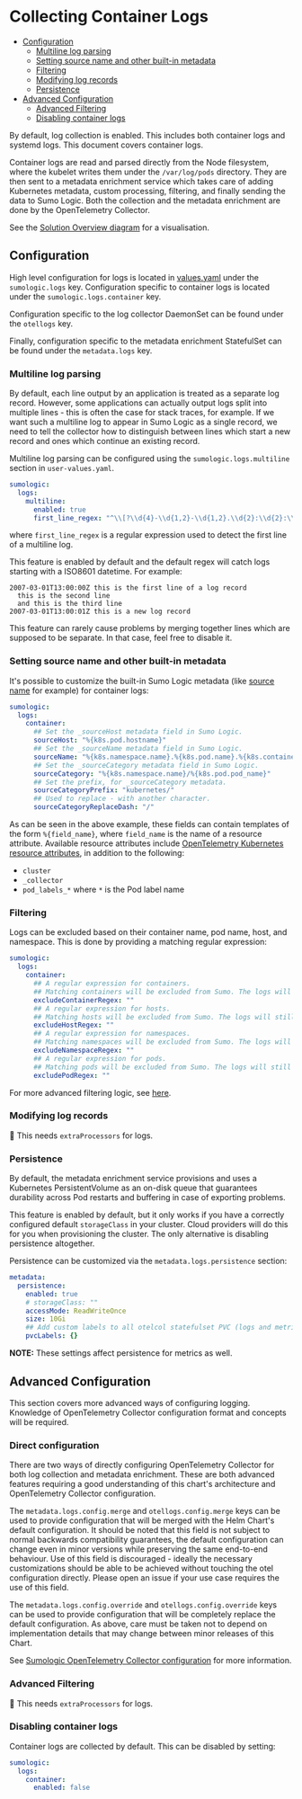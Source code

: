 # Collecting Container Logs
<!-- TOC -->
- [Configuration](#configuration)
  - [Multiline log parsing](#multiline-log-parsing)
  - [Setting source name and other built-in metadata](#setting-source-name-and-other-built-in-metadata)
  - [Filtering](#filtering)
  - [Modifying log records](#modifying-log-records)
  - [Persistence](#persistence)
- [Advanced Configuration](#advanced-configuration)
  - [Advanced Filtering](#advanced-filtering)
  - [Disabling container logs](#disabling-container-logs)
<!-- /TOC -->

By default, log collection is enabled. This includes both container logs and systemd logs. This document covers container logs.

Container logs are read and parsed directly from the Node filesystem, where the kubelet writes them under the `/var/log/pods`
directory. They are then sent to a metadata enrichment service which takes care of adding Kubernetes metadata, custom processing,
filtering, and finally sending the data to Sumo Logic. Both the collection and the metadata enrichment are done by the OpenTelemetry Collector.

See the [Solution Overview diagram](README.md#log-collection) for a visualisation.

## Configuration

High level  configuration for logs is located in [values.yaml][values] under the `sumologic.logs` key. Configuration
specific to container logs is located under the `sumologic.logs.container` key.

Configuration specific to the log collector DaemonSet can be found under the `otellogs` key.

Finally, configuration specific to the metadata enrichment StatefulSet can be found under the `metadata.logs` key.

### Multiline log parsing

By default, each line output by an application is treated as a separate log record. However, some applications can actually
output logs split into multiple lines - this is often the case for stack traces, for example. If we want such a multiline log
to appear in Sumo Logic as a single record, we need to tell the collector how to distinguish between lines which start a new record
and ones which continue an existing record.

Multiline log parsing can be configured using the `sumologic.logs.multiline` section in `user-values.yaml`.

```yaml
sumologic:
  logs:
    multiline:
      enabled: true
      first_line_regex: "^\\[?\\d{4}-\\d{1,2}-\\d{1,2}.\\d{2}:\\d{2}:\\d{2}"
```

where `first_line_regex` is a regular expression used to detect the first line of a multiline log.

This feature is enabled by default and the default regex will catch logs starting with a ISO8601 datetime. For example:

```text
2007-03-01T13:00:00Z this is the first line of a log record
  this is the second line
  and this is the third line
2007-03-01T13:00:01Z this is a new log record
```

This feature can rarely cause problems by merging together lines which are supposed to be separate. In that case, feel free to disable it.

### Setting source name and other built-in metadata

It's possible to customize the built-in Sumo Logic metadata (like [source name][source_name] for example) for container logs:

```yaml
sumologic:
  logs:
    container:
      ## Set the _sourceHost metadata field in Sumo Logic.
      sourceHost: "%{k8s.pod.hostname}"
      ## Set the _sourceName metadata field in Sumo Logic.
      sourceName: "%{k8s.namespace.name}.%{k8s.pod.name}.%{k8s.container.name}"
      ## Set the _sourceCategory metadata field in Sumo Logic.
      sourceCategory: "%{k8s.namespace.name}/%{k8s.pod.pod_name}"
      ## Set the prefix, for _sourceCategory metadata.
      sourceCategoryPrefix: "kubernetes/"
      ## Used to replace - with another character.
      sourceCategoryReplaceDash: "/"
```

As can be seen in the above example, these fields can contain templates of the form `%{field_name}`, where `field_name` is the name
of a resource attribute. Available resource attributes include [OpenTelemetry Kubernetes resource attributes][opentelemetry_k8s],
in addition to the following:

- `cluster`
- `_collector`
- `pod_labels_*` where `*` is the Pod label name

### Filtering

Logs can be excluded based on their container name, pod name, host, and namespace. This is done by providing a matching
regular expression:

```yaml
sumologic:
  logs:
    container:
      ## A regular expression for containers.
      ## Matching containers will be excluded from Sumo. The logs will still be sent to logs metadata provider (otelcol).
      excludeContainerRegex: ""
      ## A regular expression for hosts.
      ## Matching hosts will be excluded from Sumo. The logs will still be sent to logs metadata provider (otelcol).
      excludeHostRegex: ""
      ## A regular expression for namespaces.
      ## Matching namespaces will be excluded from Sumo. The logs will still be sent to logs metadata provider (otelcol).
      excludeNamespaceRegex: ""
      ## A regular expression for pods.
      ## Matching pods will be excluded from Sumo. The logs will still be sent to logs metadata provider (otelcol).
      excludePodRegex: ""
```

For more advanced filtering logic, see [here](#advanced-filtering).

### Modifying log records

:construction: This needs `extraProcessors` for logs.

### Persistence

By default, the metadata enrichment service provisions and uses a Kubernetes PersistentVolume as an on-disk queue that guarantees
durability across Pod restarts and buffering in case of exporting problems.

This feature is enabled by default, but it only works if you have a correctly configured default `storageClass` in your cluster. Cloud
providers will do this for you when provisioning the cluster. The only alternative is disabling persistence altogether.

Persistence can be customized via the `metadata.logs.persistence` section:

```yaml
metadata:
  persistence:
    enabled: true
    # storageClass: ""
    accessMode: ReadWriteOnce
    size: 10Gi
    ## Add custom labels to all otelcol statefulset PVC (logs and metrics)
    pvcLabels: {}
```

__NOTE:__ These settings affect persistence for metrics as well.

## Advanced Configuration

This section covers more advanced ways of configuring logging. Knowledge of OpenTelemetry Collector configuration format and concepts will be required.

### Direct configuration

There are two ways of directly configuring OpenTelemetry Collector for both log collection and metadata enrichment.
These are both advanced features requiring a good understanding of this chart's architecture and
OpenTelemetry Collector configuration.

The `metadata.logs.config.merge` and `otellogs.config.merge` keys can be used to provide configuration that will be merged
with the Helm Chart's default configuration. It should be noted that this field is not subject to
normal backwards compatibility guarantees, the default configuration can change even in minor
versions while preserving the same end-to-end behaviour. Use of this field is discouraged - ideally
the necessary customizations should be able to be achieved without touching the otel configuration
directly. Please open an issue if your use case requires the use of this field.

The `metadata.logs.config.override` and `otellogs.config.override` keys can be used to provide configuration that will be completely
replace the default configuration. As above, care must be taken not to depend on implementation details
that may change between minor releases of this Chart.

See [Sumologic OpenTelemetry Collector configuration][configuration] for more information.

### Advanced Filtering

:construction: This needs `extraProcessors` for logs.

### Disabling container logs

Container logs are collected by default. This can be disabled by setting:

```yaml
sumologic:
  logs:
    container:
      enabled: false
```

[configuration]: https://github.com/SumoLogic/sumologic-otel-collector/blob/main/docs/Configuration.md
[values]: /deploy/helm/sumologic/values.yaml
[source_name]: https://help.sumologic.com/docs/send-data/reference-information/metadata-naming-conventions/#Source_Name
[opentelemetry_k8s]: https://github.com/open-telemetry/opentelemetry-specification/blob/main/specification/resource/semantic_conventions/k8s.md

